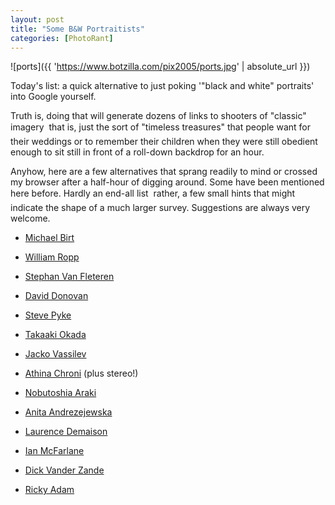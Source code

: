 ```yaml
---
layout: post
title: "Some B&W Portraitists"
categories: [PhotoRant]
---
```

![ports]({{ 'https://www.botzilla.com/pix2005/ports.jpg' | absolute_url }})

Today's list: a quick alternative to just poking '"black and white" portraits' into Google yourself.

Truth is, doing that will generate dozens of links to shooters of  "classic" imagery &#151; that is, just the sort of "timeless treasures" that people want for their weddings or to remember their children when they were still obedient enough to sit still in front of a roll-down backdrop for an hour.

Anyhow, here are a few alternatives that sprang readily to mind or crossed my browser after a half-hour of digging around. Some have been mentioned here before. Hardly an end-all list &#151; rather, a few small hints that might indicate the shape of a much larger survey. Suggestions are always very welcome.

<!--more-->

 - <a href="http://www.michael-birt.com/" target="_blank">Michael Birt

 - <a href="http://w.ropp.free.fr/" target="_blank">William Ropp</a>

 - <a href="http://www.stephanvanfleteren.com/" target="_blank">Stephan Van Fleteren

 - <a href="http://www.ddonovan.net/" target="_blank">David Donovan

 - <a href="http://www.pyke-eye.com/" target="_blank">Steve Pyke

 - <a href="http://www.takaakiokada.net/" target="_blank">Takaaki Okada 

 - <a href="http://www.holdenluntz.com/artist/vassilev/vassilev.htm" target="_blank">Jacko Vassilev

 - <a href="http://www.fortunecity.com/victorian/muses/256/" target="_blank">Athina Chroni</a> (plus stereo!)

 - <a href="http://www.arakinobuyoshi.com/" target="_blank">Nobutoshia Araki</a>

 - <a href="http://www.anitaandrzejewska.netlin.pl/galeria.html" target="_blank">Anita Andrezejewska

 - <a href="http://admedias.free.fr/ADM/Demaison/index1.html" target="_blank">Laurence Demaison



 - <a href="http://www.ianmcfarlane.com/thework.asp?gID=%7B472BFA95%2D3436%2D436C%2D90A0%2DAF05F44CB0BF%7D&Start=0&Offset=6" target="_blank">Ian McFarlane

 - <a href="http://www.dickvanderzande.nl/Portretten/" target="_blank">Dick Vander Zande

 - <a href="http://www.rickyadam.homestead.com/portraits.html" target="_blank">Ricky Adam

